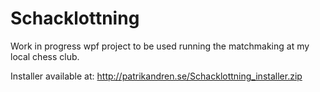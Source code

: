 # Schacklottning
Work in progress wpf project to be used running the matchmaking at my local chess club.

Installer available at: http://patrikandren.se/Schacklottning_installer.zip
